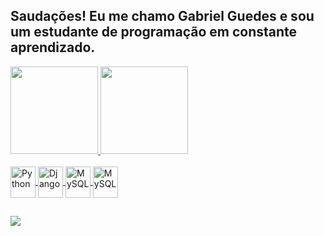 ##  Saudações! Eu me chamo Gabriel Guedes e sou um estudante de programação em constante aprendizado.

<div>
  <a href="https://github.com/GabrielGuedesSilva">
  <img height="140em" src="https://github-readme-stats.vercel.app/api?username=GabrielGuedesSilva&sh60ow_icons=true&theme=gotham&include_all_commits=true&count_private=true"/>
  <img height="140em" widht = "100" src="https://github-readme-stats.vercel.app/api/top-langs/?username=GabrielGuedesSilva&layout=compact&langs_count=16&theme=gotham"/>
</div>
 
<div style="display: inline_block"><br>
  <img align="center" alt="Python" height="50" width="40" src="https://cdn.jsdelivr.net/gh/devicons/devicon/icons/python/python-original.svg" />                 
  <img align="center" alt="Django" height="50" width="40" src="https://cdn.jsdelivr.net/gh/devicons/devicon/icons/django/django-plain.svg" />
  <img align="center" alt="MySQL" height="50" width="40"  src="https://cdn.jsdelivr.net/gh/devicons/devicon/icons/mysql/mysql-original.svg" />
  <img align="center" alt="MySQL" height="50" width="40"  src="https://cdn.jsdelivr.net/gh/devicons/devicon/icons/git/git-original.svg" />
</div>
  
##


<div> 
  <a href="https://www.linkedin.com/in/gabriel-guedes-barros-da-silva-3587a5219/" target="_blank"><img src="https://img.shields.io/badge/-LinkedIn-%230077B5?style=for-the-badge&logo=linkedin&logoColor=white" target="_blank"></a>
</div>
